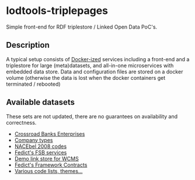 # lodtools-triplepages

Simple front-end for RDF triplestore / Linked Open Data PoC's.

## Description

A typical setup consists of [Docker-ized](DOCKERS.md) services including a front-end and a triplestore for large (meta)datasets, and all-in-one microservices with embedded data store.
Data and configuration files are stored on a docker volume
(otherwise the data is lost when the docker containers get terminated / rebooted)

## Available datasets

These sets are not updated, there are no guarantees on availability and correctness.

  * [Crossroad Banks Enterprises](doc/CBE_NACEBEL.md)
  * [Company types](doc/CBE_NACEBEL.md)
  * [NACEbel 2008 codes](doc/CBE_NACEBEL.md)
  * [Fedict's FSB services](doc/FSB.md) 
  * [Demo link store for WCMS](https://github.com/Fedict/lod-link/blob/master/README.md)
  * [Fedict's Framework Contracts](doc/PROCUREMENT.md)
  * [Various code lists, themes...](https://github.com/Fedict/lod-vocab/blob/master/README.md)


